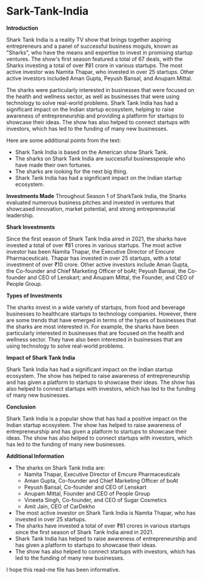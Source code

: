 # Sark-Tank-India



**Introduction**

Shark Tank India is a reality TV show that brings together aspiring entrepreneurs and a panel of successful business moguls, known as "Sharks", who have the means and expertise to invest in promising startup ventures. The show's first season featured a total of 67 deals, with the Sharks investing a total of over ₹81 crore in various startups. The most active investor was Namita Thapar, who invested in over 25 startups. Other active investors included Aman Gupta, Peyush Bansal, and Anupam Mittal.

The sharks were particularly interested in businesses that were focused on the health and wellness sector, as well as businesses that were using technology to solve real-world problems. Shark Tank India has had a significant impact on the Indian startup ecosystem, helping to raise awareness of entrepreneurship and providing a platform for startups to showcase their ideas. The show has also helped to connect startups with investors, which has led to the funding of many new businesses.

Here are some additional points from the text:

* Shark Tank India is based on the American show Shark Tank.
* The sharks on Shark Tank India are successful businesspeople who have made their own fortunes.
* The sharks are looking for the next big thing.
* Shark Tank India has had a significant impact on the Indian startup ecosystem.


**Investments Made**
Throughout Season 1 of SharkTank India, the Sharks evaluated numerous business pitches and invested in ventures that showcased innovation, market potential, and strong entrepreneurial leadership.


**Shark Investments**

Since the first season of Shark Tank India aired in 2021, the sharks have invested a total of over ₹81 crores in various startups. The most active investor has been Namita Thapar, the Executive Director of Emcure Pharmaceuticals. Thapar has invested in over 25 startups, with a total investment of over ₹10 crore. Other active investors include Aman Gupta, the Co-founder and Chief Marketing Officer of boAt; Peyush Bansal, the Co-founder and CEO of Lenskart; and Anupam Mittal, the Founder, and CEO of People Group.


**Types of Investments**

The sharks invest in a wide variety of startups, from food and beverage businesses to healthcare startups to technology companies. However, there are some trends that have emerged in terms of the types of businesses that the sharks are most interested in. For example, the sharks have been particularly interested in businesses that are focused on the health and wellness sector. They have also been interested in businesses that are using technology to solve real-world problems.


**Impact of Shark Tank India**

Shark Tank India has had a significant impact on the Indian startup ecosystem. The show has helped to raise awareness of entrepreneurship and has given a platform to startups to showcase their ideas. The show has also helped to connect startups with investors, which has led to the funding of many new businesses.


**Conclusion**

Shark Tank India is a popular show that has had a positive impact on the Indian startup ecosystem. The show has helped to raise awareness of entrepreneurship and has given a platform to startups to showcase their ideas. The show has also helped to connect startups with investors, which has led to the funding of many new businesses.



**Additional Information**

* The sharks on Shark Tank India are:
    * Namita Thapar, Executive Director of Emcure Pharmaceuticals
    * Aman Gupta, Co-founder and Chief Marketing Officer of boAt
    * Peyush Bansal, Co-founder and CEO of Lenskart
    * Anupam Mittal, Founder and CEO of People Group
    * Vineeta Singh, Co-founder, and CEO of Sugar Cosmetics
    * Amit Jain, CEO of CarDekho
* The most active investor on Shark Tank India is Namita Thapar, who has invested in over 25 startups.
* The sharks have invested a total of over ₹81 crores in various startups since the first season of Shark Tank India aired in 2021.
* Shark Tank India has helped to raise awareness of entrepreneurship and has given a platform to startups to showcase their ideas.
* The show has also helped to connect startups with investors, which has led to the funding of many new businesses.

I hope this read-me file has been informative.
